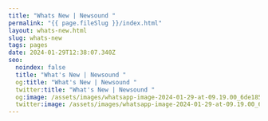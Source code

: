 ```yaml
---
title: "Whats New | Newsound "
permalink: "{{ page.fileSlug }}/index.html"
layout: whats-new.html
slug: whats-new
tags: pages
date: 2024-01-29T12:38:07.340Z
seo:
  noindex: false
  title: "What's New | Newsound "
  og:title: "What's New | Newsound "
  twitter:title: "What's New | Newsound "
  og:image: /assets/images/whatsapp-image-2024-01-29-at-09.19.00_6de185ec.jpg
  twitter:image: /assets/images/whatsapp-image-2024-01-29-at-09.19.00_6de185ec.jpg
---
```

